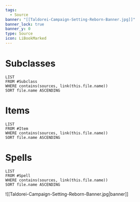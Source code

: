 ```yaml
---
tags:
  - Source
banner: "[[Taldorei-Campaign-Setting-Reborn-Banner.jpg]]"
banner_lock: true
banner_y: 0
type: Source
icon: LiBookMarked
---
```

# Subclasses
```dataview
LIST
FROM #Subclass 
WHERE contains(sources, link(this.file.name))
SORT file.name ASCENDING
```
# Items
```dataview
LIST
FROM #Item 
WHERE contains(sources, link(this.file.name))
SORT file.name ASCENDING
```
# Spells
```dataview
LIST
FROM #Spell
WHERE contains(sources, link(this.file.name))
SORT file.name ASCENDING
```

![[Taldorei-Campaign-Setting-Reborn-Banner.jpg|banner]]